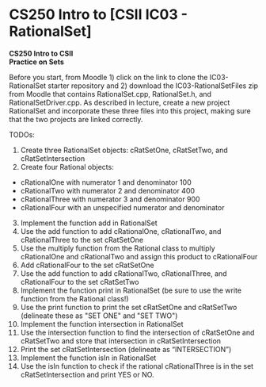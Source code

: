 # CS250 Intro to [CSII IC03 - RationalSet]

**CS250 Intro to CSII\
Practice on Sets**

Before you start, from Moodle 1) click on the link to clone the IC03-RationalSet starter repository and 2) download the IC03-RationalSetFiles zip from Moodle that contains RationalSet.cpp, RationalSet.h, and RationalSetDriver.cpp.  As described in lecture, create a new project RationalSet and incorporate these three files into this project, making sure that the two projects are linked correctly.  

TODOs:
1. Create three RationalSet objects: cRatSetOne, cRatSetTwo, and cRatSetIntersection
2. Create four Rational objects: 
* cRationalOne with numerator 1 and denominator 100
* cRationalTwo with numerator 2 and denominator 400
* cRationalThree with numerator 3 and denominator 900
* cRationalFour with an unspecified numerator and denominator
3. Implement the function add in RationalSet
4. Use the add function to add cRationalOne, cRationalTwo, and cRationalThree to the set cRatSetOne
5. Use the multiply function from the Rational class to multiply cRationalOne and cRationalTwo and assign this product to cRationalFour
6. Add cRationalFour to the set cRatSetOne
7. Use the add function to add cRationalTwo, cRationalThree, and cRationalFour to the set cRatSetTwo
8. Implement the function print in RationalSet (be sure to use the write function from the Rational class!)
9. Use the print function to print the set cRatSetOne and cRatSetTwo (delineate these as "SET ONE" and "SET TWO")
10. Implement the function intersection in RationalSet
11. Use the intersection function to find the intersection of cRatSetOne and cRatSetTwo and store that intersection in cRatSetIntersection
12. Print the set cRatSetIntersection (delineate as “INTERSECTION”) 
13. Implement the function isIn in RationalSet
14. Use the isIn function to check if the rational cRationalThree is in the set cRatSetIntersection and print YES or NO. 
